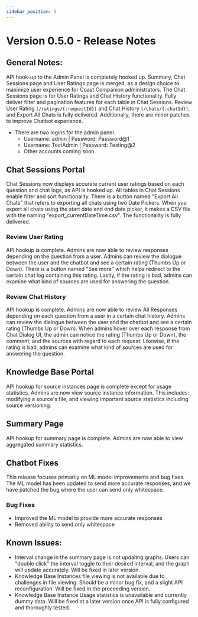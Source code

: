 ```yaml
---
sidebar_position: 5
---
```


# Version 0.5.0 - Release Notes

## General Notes:

API hook-up to the Admin Panel is completely hooked up. Summary, Chat Sessions page and User Ratings page is merged, as a design choice to maximize user experience for Coast Companion administrators. The Chat Sessions page is for User Ratings and Chat History functionality. Fully deliver filter and pagination features for each table in Chat Sessions. Review User Rating ``(/ratings/{:requestId})`` and Chat History ``(/chats/{:chatId})``, and Export All Chats is fully delivered. Additionally, there are minor patches to improve Chatbot experience.

-   There are two logins for the admin panel.
    -   Username: admin | Password: Password@1
    -   Username: TestAdmin | Password: Testing@2
    -   Other accounts coming soon

## Chat Sessions Portal

Chat Sessions now displays accurate current user ratings based on each question and chat logs, as API is hooked up. All tables in Chat Sessions enable filter and sort functionality. There is a button named "Export All Chats" that refers to exporting all chats using two Date Pickers. When you export all chats using the start date and end date picker, it makes a CSV file with the naming "export_currentDateTime.csv". The functionality is fully delivered.

### Review User Rating

API hookup is complete. Admins are now able to review responses depending on the question from a user. Admins can review the dialogue between the user and the chatbot and see a certain rating (Thumbs Up or Down). There is a button named "See more" which helps redirect to the certain chat log containing this rating. Lastly, if the rating is bad, admins can examine what kind of sources are used for answering the question.

### Review Chat History

API hookup is complete. Admins are now able to review All Responses depending on each question from a user in a certain chat history. Admins can review the dialogue between the user and the chatbot and see a certain rating (Thumbs Up or Down). When admins hover over each response from Chat Dialog UI, the admin can notice the rating (Thumbs Up or Down), the comment, and the sources with regard to each request. Likewise, if the rating is bad, admins can examine what kind of sources are used for answering the question.

## Knowledge Base Portal

API hookup for source instances page is complete except for usage statistics. Admins are now view source instance information. This includes: modifying a source's file, and viewing important source statistics including source versioning.

## Summary Page

API hookup for summary page is complete. Admins are now able to view aggregated summary statistics.

## Chatbot Fixes

This release focuses primarily on ML model improvements and bug fixes. The ML model has been updated to send more accurate responses, and we have patched the bug where the user can send only whitespace.

### Bug Fixes

- Improved the ML model to provide more accurate responses
- Removed ability to send only whitespace

## Known Issues:

- Interval change in the summary page is not updaitng graphs. Users can "double click" the interval toggle to their desired interval, and the graph will update accurately. Will be fixed in later version.
- Knowledge Base Instances file viewing is not available due to challenges in file viewing. Should be a minor bug fix, and a slight API reconfiguration. Will be fixed in the proceeding version.
- Knowledge Base Instance Usage statistics is unavailable and currently dummy data. Will be fixed at a later version once API is fully configured and thoroughly tested.